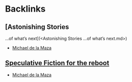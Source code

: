 
# Backlinks
## [Astonishing Stories
...of what’s next](<Astonishing Stories
...of what’s next.md>)
- [Michael de la Maza](<Michael de la Maza.md>)

## [Speculative Fiction for the reboot ](<Speculative Fiction for the reboot .md>)
- [Michael de la Maza](<Michael de la Maza.md>)

